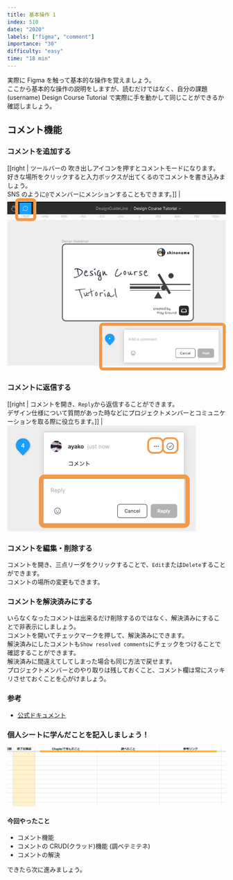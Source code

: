 ```yaml
---
title: 基本操作 1
index: 510
date: "2020"
labels: ["figma", "comment"]
importance: "30"
difficulty: "easy"
time: "18 min"
---
```


実際に Figma を触って基本的な操作を覚えましょう。  
ここから基本的な操作の説明をしますが、読むだけではなく、自分の課題 (username) Design Course Tutorial で実際に手を動かして同じことができるか確認しましょう。

## コメント機能

### コメントを追加する

[[right | ツールバーの 吹き出しアイコンを押すとコメントモードになります。<br/>好きな場所をクリックすると入力ボックスが出てくるのでコメントを書き込みましょう。<br/>SNS のように`@`でメンバーにメンションすることもできます。]]
| ![comment](img/comment.png)

### コメントに返信する

[[right | コメントを開き、`Reply`から返信することができます。<br/>デザイン仕様について質問があった時などにプロジェクトメンバーとコミュニケーションを取る際に役立ちます。]]
| ![comment](img/rep-edit-res.png)

### コメントを編集・削除する

コメントを開き、三点リーダをクリックすることで、`Edit`または`Delete`することができます。  
コメントの場所の変更もできます。

### コメントを解決済みにする

いらなくなったコメントは出来るだけ削除するのではなく、解決済みにすることで非表示にしましょう。  
コメントを開いてチェックマークを押して、解決済みにできます。  
解決済みにしたコメントも`Show resolved comments`にチェックをつけることで確認することができます。  
解決済みに間違えてしてしまった場合も同じ方法で戻せます。  
プロジェクトメンバーとのやり取りは残しておくこと、コメント欄は常にスッキリさせておくことを心がけましょう。

### 参考

- [公式ドキュメント](https://help.figma.com/hc/en-us/articles/360039825314-Getting-started-with-comments)

### 個人シートに学んだことを記入しましょう！

![sheet](../../assets/sheet.png)

#### 今回やったこと

- コメント機能
- コメントの CRUD(クラッド)機能 (調ベテミテネ)
- コメントの解決

できたら次に進みましょう。

